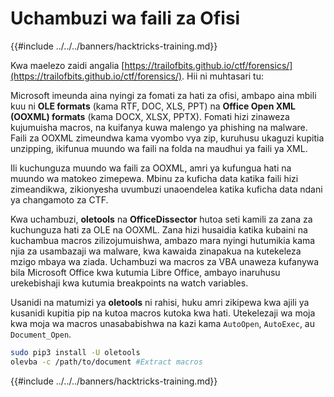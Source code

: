 # Uchambuzi wa faili za Ofisi

{{#include ../../../banners/hacktricks-training.md}}

Kwa maelezo zaidi angalia [https://trailofbits.github.io/ctf/forensics/](https://trailofbits.github.io/ctf/forensics/). Hii ni muhtasari tu:

Microsoft imeunda aina nyingi za fomati za hati za ofisi, ambapo aina mbili kuu ni **OLE formats** (kama RTF, DOC, XLS, PPT) na **Office Open XML (OOXML) formats** (kama DOCX, XLSX, PPTX). Fomati hizi zinaweza kujumuisha macros, na kuifanya kuwa malengo ya phishing na malware. Faili za OOXML zimeundwa kama vyombo vya zip, kuruhusu ukaguzi kupitia unzipping, ikifunua muundo wa faili na folda na maudhui ya faili ya XML.

Ili kuchunguza muundo wa faili za OOXML, amri ya kufungua hati na muundo wa matokeo zimepewa. Mbinu za kuficha data katika faili hizi zimeandikwa, zikionyesha uvumbuzi unaoendelea katika kuficha data ndani ya changamoto za CTF.

Kwa uchambuzi, **oletools** na **OfficeDissector** hutoa seti kamili za zana za kuchunguza hati za OLE na OOXML. Zana hizi husaidia katika kubaini na kuchambua macros zilizojumuishwa, ambazo mara nyingi hutumikia kama njia za usambazaji wa malware, kwa kawaida zinapakua na kutekeleza mzigo mbaya wa ziada. Uchambuzi wa macros za VBA unaweza kufanywa bila Microsoft Office kwa kutumia Libre Office, ambayo inaruhusu urekebishaji kwa kutumia breakpoints na watch variables.

Usanidi na matumizi ya **oletools** ni rahisi, huku amri zikipewa kwa ajili ya kusanidi kupitia pip na kutoa macros kutoka kwa hati. Utekelezaji wa moja kwa moja wa macros unasababishwa na kazi kama `AutoOpen`, `AutoExec`, au `Document_Open`.
```bash
sudo pip3 install -U oletools
olevba -c /path/to/document #Extract macros
```
{{#include ../../../banners/hacktricks-training.md}}
